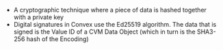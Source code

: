 - A cryptographic technique where a piece of data is hashed together with a private key
- Digital signatures in Convex use the Ed25519 algorithm. The data that is signed is the Value ID of a CVM Data Object (which in turn is the SHA3-256 hash of the Encoding)
